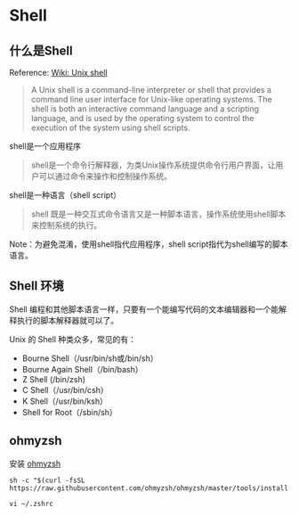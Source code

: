 # Shell

## 什么是Shell
Reference: [Wiki: Unix shell](https://en.wikipedia.org/wiki/Unix_shell)
>A Unix shell is a command-line interpreter or shell that provides a command line user interface for Unix-like operating systems. The shell is both an interactive command language and a scripting language, and is used by the operating system to control the execution of the system using shell scripts.

shell是一个应用程序

>shell是一个命令行解释器，为类Unix操作系统提供命令行用户界面，让用户可以通过命令来操作和控制操作系统。

shell是一种语言（shell script）

>shell 既是一种交互式命令语言又是一种脚本语言，操作系统使用shell脚本来控制系统的执行。

Note：为避免混淆，使用shell指代应用程序，shell script指代为shell编写的脚本语言。

## Shell 环境

Shell 编程和其他脚本语言一样，只要有一个能编写代码的文本编辑器和一个能解释执行的脚本解释器就可以了。

Unix 的 Shell 种类众多，常见的有：

- Bourne Shell（/usr/bin/sh或/bin/sh）
- Bourne Again Shell（/bin/bash）
- Z Shell (/bin/zsh)
- C Shell（/usr/bin/csh）
- K Shell（/usr/bin/ksh）
- Shell for Root（/sbin/sh）

## ohmyzsh

安装 [ohmyzsh](https://github.com/ohmyzsh/ohmyzsh)

```
sh -c "$(curl -fsSL https://raw.githubusercontent.com/ohmyzsh/ohmyzsh/master/tools/install.sh)"
```

```
vi ~/.zshrc
```